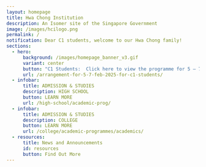 ```yaml
---
layout: homepage
title: Hwa Chong Institution
description: An Isomer site of the Singapore Government
image: /images/hcilogo.png
permalink: /
notification: Dear C1 students, welcome to our Hwa Chong family!
sections:
  - hero:
      background: /images/homepage_banner_v3.gif
      variant: center
      button: "C1 Students:  Click here to view the programme for 5 – 7 Feb 2025."
      url: /arrangement-for-5-7-feb-2025-for-c1-students/
  - infobar:
      title: ADMISSION & STUDIES
      description: HIGH SCHOOL
      button: LEARN MORE
      url: /high-school/academic-prog/
  - infobar:
      title: ADMISSION & STUDIES
      description: COLLEGE
      button: LEARN MORE
      url: /college/academic-programmes/academics/
  - resources:
      title: News and Announcements
      id: resources
      button: Find Out More
---
```

